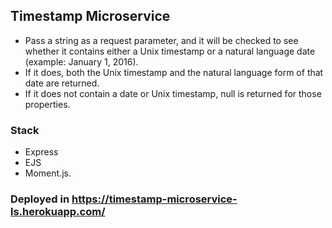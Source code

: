 ## Timestamp Microservice

* Pass a string as a request parameter, and it will be checked to see whether it contains either a Unix timestamp or a natural language date (example: January 1, 2016).
* If it does, both the Unix timestamp and the natural language form of that date are returned.
* If it does not contain a date or Unix timestamp, null is returned for those properties.


### Stack

* Express
* EJS
* Moment.js.


### Deployed in https://timestamp-microservice-ls.herokuapp.com/

